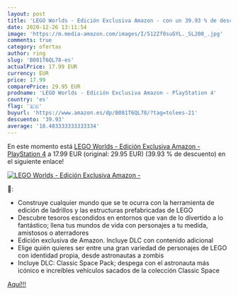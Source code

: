 ```yaml
---
layout: post
title: 'LEGO Worlds - Edición Exclusiva Amazon - con un 39.93 % de descuento'
date: 2020-12-26 13:11:54
image: 'https://m.media-amazon.com/images/I/512Zf0suGYL._SL200_.jpg'
comments: true
category: ofertas
author: ring
slug: 'B081T6QL78-es'
actualPrice: 17.99 EUR
currency: EUR
price: 17.99
comparePrice: 29.95 EUR
prodname: 'LEGO Worlds - Edición Exclusiva Amazon - PlayStation 4'
country: 'es'
flag: '🇪🇸'
buyurl: 'https://www.amazon.es/dp/B081T6QL78/?tag=tolees-21'
descuento: '39.93'
average: '18.483333333333334'
---
```


En este momento está [LEGO Worlds - Edición Exclusiva Amazon - PlayStation 4](https://www.amazon.es/dp/B081T6QL78/?tag=tolees-21) a 17.99 EUR (original: 29.95 EUR) (39.93 %  de descuento) en el siguiente enlace!

[![LEGO Worlds - Edición Exclusiva Amazon -](https://m.media-amazon.com/images/I/512Zf0suGYL._SL200_.jpg)](https://www.amazon.es/dp/B081T6QL78/?tag=tolees-21)

🔎:

- Construye cualquier mundo que se te ocurra con la herramienta de edición de ladrillos y las estructuras prefabricadas de LEGO
- Descubre tesoros escondidos en entornos que van de lo divertido a lo fantástico; llena tus mundos de vida con personajes a tu medida, amistosos o aterradores
- Edición exclusiva de Amazon. Incluye DLC con contenido adicional
- Elige quién quieres ser entre una gran variedad de personajes de LEGO con identidad propia, desde astronautas a zombis
- Incluye DLC: Classic Space Pack; despega con el astronauta más icónico e increíbles vehículos sacados de la colección Classic Space

[Aquí!!!](https://www.amazon.es/dp/B081T6QL78/?tag=tolees-21)
